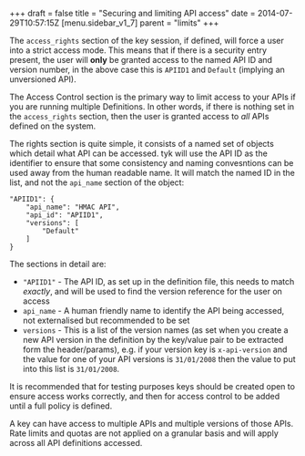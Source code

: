 +++
draft = false
title = "Securing and limiting API access"
date = 2014-07-29T10:57:15Z
[menu.sidebar_v1_7]
    parent = "limits"
+++

The `access_rights` section of the key session, if defined, will force a user into a strict access mode. This means that if there is a security entry present, 
the user will **only** be granted access to the named API ID and version number, in the above case this is `APIID1` and `Default` (implying an unversioned API). 

The Access Control section is the primary way to limit access to your APIs if you are running multiple Definitions. In other words, if there is nothing set in the 
`access_rights` section, then the user is granted access to *all* APIs defined on the system.

The rights section is quite simple, it consists of a named set of objects which detail what API can be accessed. tyk will use the API ID as the identifier to ensure
that some consistency and naming convesntions can be used away from the human readable name. It will match the named ID in the list, and not the `api_name` section 
of the object:

    "APIID1": {
        "api_name": "HMAC API",
        "api_id": "APIID1",
        "versions": [
            "Default"
        ]
    }

The sections in detail are:

- `"APIID1"` - The API ID, as set up in the definition file, this needs to match *exactly*, and will be used to find the version reference for the user on access
- `api_name` - A human friendly name to identify the API being accessed, not externalised but recommended to be set
- `versions` - This is a list of the version names (as set when you create a new API version in the definition by the key/value pair to be extracted form the header/params), e.g. if your version key is `x-api-version` and the value for one of your API versions is `31/01/2008` then the value to put into this list is `31/01/2008`.
  
It is recommended that for testing purposes keys should be created open to ensure access works correctly, and then for access control to be added until a full policy is defined.

A key can have access to multiple APIs and multiple versions of those APIs. Rate limits and quotas are not applied on a granular basis and will apply across all API definitions accessed.